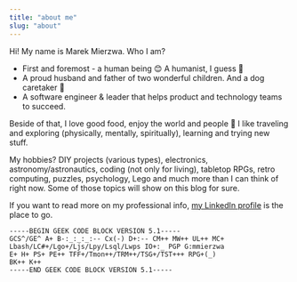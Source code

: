 ```yaml
---
title: "about me"
slug: "about"
---
```


Hi! My name is Marek Mierzwa. Who I am?

* First and foremost - a human being 😊 A humanist, I guess 🤔
* A proud husband and father of two wonderful children. And a dog caretaker 🐾
* A software engineer & leader that helps product and technology teams to succeed.

Beside of that, I love good food, enjoy the world and people 🥰 I like traveling and exploring (physically, mentally, spiritually), learning and trying new stuff.

My hobbies? DIY projects (various types), electronics, astronomy/astronautics, coding (not only for living), tabletop RPGs, retro computing, puzzles, psychology, Lego and much more than I can think of right now. Some of those topics will show on this blog for sure.

If you want to read more on my professional info, [my LinkedIn profile](https://www.linkedin.com/in/marekmierzwa/) is the place to go. 

```text
-----BEGIN GEEK CODE BLOCK VERSION 5.1-----
GCS^/GE^ A+ B-:_:_:_:-- Cx(-) D+:-- CM++ MW++ UL++ MC+ 
Lbash/LC#+/Lgo+/Ljs/Lpy/Lsql/Lwps IO+:_ PGP G:mmierzwa 
E+ H+ PS+ PE++ TFF+/Tmon++/TRM++/TSG+/TST+++ RPG+(_) 
BK++ K++
-----END GEEK CODE BLOCK VERSION 5.1-----
```